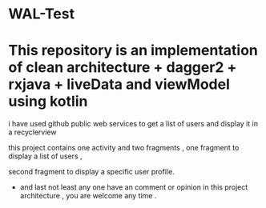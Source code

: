 # WAL-Test

# This repository is an implementation of clean architecture + dagger2 + rxjava + liveData and viewModel using kotlin

i have used github public web services to get a list of users and display it in a recyclerview 

this project contains one activity and two fragments , one fragment to display a list of users , 

second fragment to display a specific user profile.

- and last not least any one have an comment or opinion in this project architecture , you are welcome any time . 
